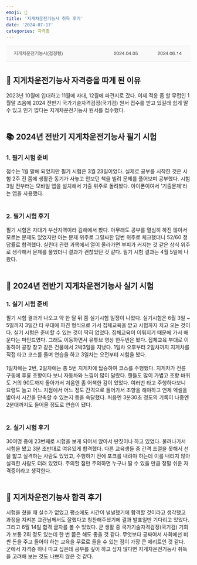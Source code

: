 ```yaml
---
emoji: 🛞
title: '지게차운전기능사 취득 후기'
date: '2024-07-17'
categories: 자격증
---
```

![](img.png)
<br/>

## 📎 지게차운전기능사 자격증을 따게 된 이유

2023년 10월에 입대하고 11월에 자대, 12월에 파견지로 갔다. 이제 적응 좀 할 무렵인 1월말 즈음에 2024 전반기 국가기술자격검정(국기검) 원서 접수를 받고 있길래 쉽게 딸 수 있고 인기 많다는 지게차운전기능사 원서를 접수했다.
<br/><br/>

## 📚 2024년 전반기 지게차운전기능사 필기 시험
### 1. 필기 시험 준비
접수는 1월 말에 되었지만 필기 시험은 3월 23일이었다. 실제로 공부를 시작한 것은 시험 2주 전 쯤에 생활관 동기가 사놓고 안보던 책을 빌려 문제를 풀어보며 공부했다. 시험 3일 전부터는 모바일 앱을 설치해서 기출 위주로 돌려봤다. 아이폰이여서 '기출문제'라는 앱을 사용했다.
<br/><br/>

### 2. 필기 시험 후기
필기 시험은 자대가 부산지역이라 김해에서 봤다. 아무래도 공부를 열심히 하진 않아서 모르는 문제도 있었지만 아는 문제 위주로 그럴싸한 답변 위주로 체크했더니 52/60 정답률로 합격했다. 실린더 관련 과목에서 열이 올라가면 부피가 커지는 것 같은 상식 위주로 생각해서 문제를 풀었더니 결과가 괜찮았던 것 같다. 필기 시험 결과는 4월 5일에 나왔다.
<br/><br/>

## 🛞 2024년 전반기 지게차운전기능사 실기 시험
### 1. 실기 시험 준비
필기 시험 결과가 나오고 약 한 달 뒤 쯤 실기시험 일정이 나왔다. 실기시험은 6월 3일 ~ 5일까지 3일간 타 부대에 파견 형식으로 가서 집체교육을 받고 시험까지 치고 오는 것이다. 실기 시험은 준비할 수 있는 것이 딱히 없었다. 집체교육이 이뤄지기 때문에 가서 배운다는 마인드였다. 그래도 이동하면서 유튜브 영상 한두번은 봤다. 집체교육 부대로 이동하여 공장 창고 같은 건물에서 2박3일을 지냈다. 1일차 오후부터 2일차까지 지게차를 직접 타고 코스를 돌며 연습을 하고 3일차는 오전부터 시험을 봤다.
<br/><br/>
1일차에는 2번, 2일차에는 총 5번 지게차에 탑승하여 코스를 주행했다. 지게차가 전륜 구동에 후륜 조향이다 보니 자동차와 느낌이 많이 달랐다. 핸들도 많이 가볍고 조향 바퀴도 거의 90도까지 돌아가서 처음엔 좀 어색한 감이 있었다. 여러번 타고 주행하다보니 요령도 늘고 어느 지점에서 어느 정도 간격으로 들어가서 조향을 해야하고 언제 엑셀을 밟아서 시간을 단축할 수 있는지 등을 숙달했다. 처음엔 3분30초 정도의 기록이 나중엔 2분대까지도 들어올 정도로 연습이 됐다.
<br/><br/>

### 2. 실기 시험 후기
30여명 중에 23번째로 시험을 보게 되어서 앉아서 딴짓이나 하고 있었다. 불려나가서 시험을 봤고 3분 초반대로 여유있게 합격했다. 다른 교육생들 중 간격 조절을 못해서 선을 밟고 실격하는 사람도 있었고, 주행하기 전에 포크를 내려야 하는데 이를 내리지 않아 실격한 사람도 더러 있었다. 주의할 점만 주의하면 누구나 딸 수 있을 만큼 정말 쉬운 자격증이라고 생각한다.
<br/><br/>

## 🌟 지게차운전기능사 합격 후기
시험을 쳤을 때 실수가 없었고 평소에도 시간이 널널했기에 합격할 것이라고 생각했고 과정을 지켜본 교관님께서도 잘했다고 칭찬해주셨기에 결과 발표일만 기다리고 있었다. 그리고 6월 14일 합격 글자를 볼 수 있었다. 군 생활 중 국가기술자격검정(국기검) 기회가 보통 2회 정도 있는데 한 번 쯤은 해도 좋을 것 같다. 무엇보다 공짜여서 사회에선 비싼 돈을 주고 들어야 하는 교육을 무료로 들을 수 있는 점이 가장 큰 메리트인 것 같다. 군에서 자격증 하나 따고 싶은데 공부를 깊이 하고 싶지 않다면 지게차운전기능사 취득을 고려해 보는 것도 나쁘지 않은 것 같다.

```toc
```